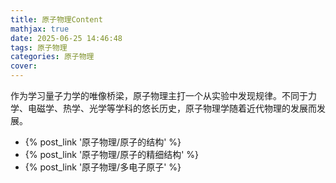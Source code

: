 ```yaml
---
title: 原子物理Content
mathjax: true
date: 2025-06-25 14:46:48
tags: 原子物理
categories: 原子物理
cover:
---
```


作为学习量子力学的唯像桥梁，原子物理主打一个从实验中发现规律。不同于力学、电磁学、热学、光学等学科的悠长历史，原子物理学随着近代物理的发展而发展。

- {% post_link '原子物理/原子的结构' %}
- {% post_link '原子物理/原子的精细结构' %}
- {% post_link '原子物理/多电子原子' %}
